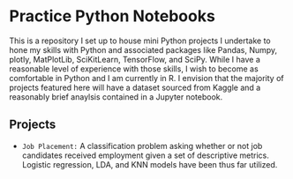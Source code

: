 # Practice Python Notebooks

This is a repository I set up to house mini Python projects I undertake to hone my skills with Python and associated packages like Pandas, Numpy, plotly, MatPlotLib, SciKitLearn, TensorFlow, and SciPy. While I have a reasonable level of experience with those skills, I wish to become as comfortable in Python and I am currently in R. I envision that the majority of projects featured here will have a dataset sourced from Kaggle and a reasonably brief anaylsis contained in a Jupyter notebook. 

## Projects

* `Job Placement:` A classification problem asking whether or not job candidates received employment given a set of descriptive metrics. Logistic regression, LDA, and KNN models have been thus far utilized. 
